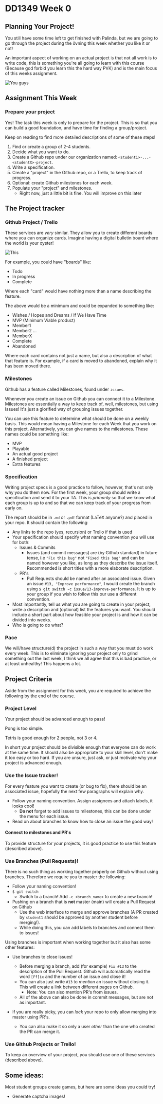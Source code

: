 # DD1349 Week 0
## Planning Your Project!
You still have some time left to get finished with Palinda, but we are going to go through the project during the övning this week whether you like it or not!

An important aspect of working on an actual project is that not all work is to write code, this is something you're all going to learn with this course (Because god forbid you learn this the hard way PVK) and is the main focus of this weeks assignment.

![You guys](https://media.discordapp.net/attachments/683743508888420383/824768069137596436/FB_IMG_1614381517077.jpg)


## Assignment This Week
### Prepare your project
Yes! The task this week is only to prepare for the project. This is so that you can build a good foundation, and have time for finding a group/project.

Keep on reading to find more detailed descriptions of some of these steps!

1. Find or create a group of 2-4 students.
2. Decide what you want to do.
3. Create a Github repo under our organization named: `<student1>-...-<studentX>-project`.
4. Write a specification.
5. Create a "project" in the Github repo, or a Trello, to keep track of progress.
6. Optional: create Github milestones for each week.
7. Populate your "project" and milestones.
    * Right now, just a little bit is fine. You will improve on this later


## The Project tracker
### Github Project / Trello
These services are _very_ similar. They allow you to create different boards where you can organize cards. Imagine having a digital bulletin board where the world is your oyster!

![This](https://i.pinimg.com/originals/59/78/05/597805a79c234f3be72ef16594b350fc.jpg)

For example, you could have "boards" like:
* Todo
* In progress
* Complete

Where each "card" would have nothing more than a name describing the feature.

The above would be a minimum and could be expanded to something like:

* Wishes / Hopes and Dreams / If We Have Time
* MVP (Minimum Viable product)
* Member1
* Member2
  ...
* MemberX
* Complete
* Abandoned

Where each card contains not just a name, but also a description of what that feature is. For example, if a card is moved to abandoned, explain why it has been moved there.

### Milestones
Github has a feature called Milestones, found under `issues`.

Whenever you create an issue on Github you can connect it to a Milestone. Milestones are essentially a way to keep track of, well, milestones, but using Issues! It's just a glorified way of grouping issues together.

You can use this feature to determine what should be done on a weekly basis. This would mean having a Milestone for each Week that you work on this project. Alternatively, you can give names to the milestones. These names could be something like:

* MVP
* Playable
* An actual good project
* A finished project
* Extra features

### Specification
Writing project specs is a good practice to follow, however, that's not only why you do them now. For the first week, your group should write a specification and send it to your TA. This is _primarily_ so that we know what each group is up to and so that we can keep track of your progress from early on.

The report should be in `.md` or `.pdf` format (LaTeX anyone?) and placed in your repo. It should contain the following:

* Any links to the repo (yes, recursion) or Trello if that is used
* Your specification should specify what naming convention you will use for both:
    * Issues & Commits
        * Issues (and commit messages) are (by Github standard) in future tense, i.e `"Fix this bug"` not `"Fixed this bug"` and can be named however you like, as long as they describe the issue itself. Recommended is short titles with a more elaborate description.
    * PR's
        * Pull Requests should be named after an associated issue. Given an issue `#13, "Improve performance"`, I would create the branch using `$ git switch -c issue/13-improve-performance`. It is up to your group if you wish to follow this our use a different convention.
* Most importantly, tell us what you are going to create in your project, write a description and (optional) list the features you want. You should include a short part about how feasible your project is and how it can be divided into weeks.
* Who is going to do what?

### Pace
We will/have structure(d) the project in such a way that you must do work every week. This is to eliminate ignoring your project only to grind something out the last week, I think we all agree that this is bad practice, or at least unhealthy! This happens a lot.


## Project Criteria
Aside from the assignment for this week, you are required to achieve the following by the end of the course.

### Project Level
Your project should be advanced enough to pass!

Pong is too simple.

Tetris is good enough for 2 people, not 3 or 4.

In short your project should be divisible enough that everyone can do work at the same time. It should also be appropriate to your skill level, don't make it too easy or too hard. If you are unsure, just ask, or just motivate why your project is advanced enough.

### Use the Issue tracker!
For every feature you want to create (or bug to fix), there should be an associated issue, hopefully the next few paragraphs will explain why.

* Follow your naming convention. Assign assignees and attach labels, it looks cool!
    * **Do not** forget to add issues to milestones, this can be done under the menu for each issue.
* Read on about branches to know how to close an issue the good way!

#### Connect to milestones and PR's
To provide structure for your projects, it is good practice to use this feature (described above).

### Use Branches (Pull Requests)!
There is no such thing as working together properly on Github without using branches. Therefore we require you to master the following:

* Follow your naming convention!
* `$ git switch`
    * Switch to a branch! Add `-c <branch_name>` to create a new branch!
* Pushing on a branch that is **not** master (main) will create a Pull Request on Github
    * Use the web interface to merge and approve branches (A PR created by `student1` should be approved by another student before merging!).
    * While doing this, you can add labels to branches and connect them to issues!

Using branches is important when working together but it also has some other features:
* Use branches to close issues!
    * Before merging a branch, add (for example) `Fix #13` to the description of the Pull Request. Github will automatically read the word `[Ff]ix` and the number of an issue and close it!
    * You can also just write `#13` to _mention_ an issue without closing it. This will create a link between different pages on Github.
        * Note: You can also mention PR's from issues.
    * All of the above can also be done in commit messages, but are not as important.

* If you are really picky, you can _lock_ your repo to only allow merging into master using PR's.
    * You can also make it so only a user _other_ than the one who created the PR can merge it.

### Use Github Projects or Trello!
To keep an overview of your project, you should use one of these services (described above).

## Some ideas:
Most student groups create games, but here are some ideas you could try!

* Generate captcha images!
